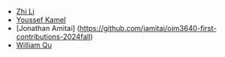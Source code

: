 - [Zhi Li](https://github.com/lzblack)
- [Youssef Kamel](https://github.com/youssefkamel)
- [Jonathan Amitai] (https://github.com/jamitai/oim3640-first-contributions-2024fall)
- [William Qu](https://github.com/willq123)